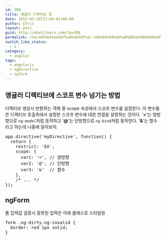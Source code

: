 ```yaml
---
id: 288
title: 앵귤러 디렉티브 등
date: 2015-03-18T22:04:01+00:00
author: Chris
layout: post
guid: http://whatilearn.com/?p=288
permalink: /%ec%95%b5%ea%b7%a4%eb%9f%ac-%eb%94%94%eb%a0%89%ed%8b%b0%eb%b8%8c-%eb%93%b1/
switch_like_status:
  - 1
category:
  - angular
tags:
  - angularjs
  - ngDirective
  - ngForm
---
```

<h2>앵귤러 디렉티브에 스코프 변수 넘기는 방법</h2>

디렉티브 생성시 반환하는 객체 중 scope 속성에서 스코프 변수를 설정한다. 이 변수들은 디렉티브 호출측에서 설정한 스코프 변수에 대한 연결을 설정하는 것이다. '<strong>=</strong>'는 양방향으로 <code>ng-model</code>처럼 동작하고 '<strong>@</strong>'는 단방향으로 <code>ng-bind</code>처럼 동작한다. '<strong>&amp;</strong>'는 함수라고 하는데 나중에 알아보자.

<pre class="lang:js decode:true ">app.directive('myDirective', function() {
  return {
    restrict: 'EA',
    scope: {
      var1: '=', // 양방향 
      var2: '@', // 단방향
      var3: '&amp;'  // 함수
    },
    /* ... */
});</pre>

<h2>ngForm</h2>

폼 입력값 검증시 잘못된 입력은 아래 클래스로 스타일링

<pre class="lang:css decode:true">form .ng-dirty.ng-invalid {
  border: red 1px solid;
}</pre>

&nbsp;